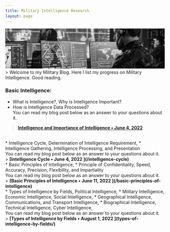 ```yaml
---
title: Military Intelligence Research
layout: page
---
```


<img src="/images/military-main.png">
> Welcome to my Military Blog. Here I list my progress on Military Intelligence. Good reading.

### Basic Intelligence:
* What is Intelligence?, Why is Intelligence Important?
* How is Intelligence Data Processed?<br>
You can read my blog post below as an answer to your questions about it.<br>
> <b>[Intelligence and Importance of Intelligence • June 4, 2022 ](/intelligence-and-the-importance-of-intelligence)</b>

<br>
* Intelligence Cycle, Determination of Intelligence Requirement,
* Intelligence Gathering, Intelligence Processing, and Presentation<br>
You can read my blog post below as an answer to your questions about it.<br>
> <b>[Intelligence Cycle • June 4, 2022 ](/intelligence-cycle)</b>

<br>
* Basic Principles of Intelligence,
* Principle of Confidentiality, Speed, Accuracy, Precision, Flexibility, and Impartiality<br>
You can read my blog post below as an answer to your questions about it.<br>
> <b>[Basic Principles of Intelligence • June 11, 2022 ](/basic-principles-of-intelligence)</b>

<br>
* Types of Intelligence by Fields, Political Intelligence,
* Military Intelligence, Economic Intelligence, Social Intelligence,
* Geographical Intelligence, Communications, and Transport Intelligence,
* Biographical Intelligence, Technical Intelligence, Cyber Intelligence,<br>
You can read my blog post below as an answer to your questions about it.<br>
> <b>[Types of Intelligence by Fields • August 1, 2022 ](types-of-intelligence-by-fields/)</b>
